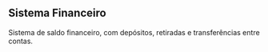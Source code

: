 ## Sistema Financeiro

Sistema de saldo financeiro, com depósitos, retiradas e transferências entre contas.